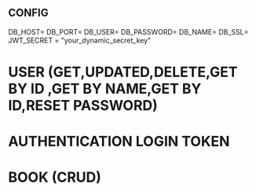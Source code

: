 ## CONFIG

DB_HOST=
DB_PORT=
DB_USER=
DB_PASSWORD=
DB_NAME=
DB_SSL=
JWT_SECRET = "your_dynamic_secret_key"



# USER (GET,UPDATED,DELETE,GET BY ID ,GET BY NAME,GET BY ID,RESET PASSWORD)
# AUTHENTICATION LOGIN TOKEN
# BOOK (CRUD)
